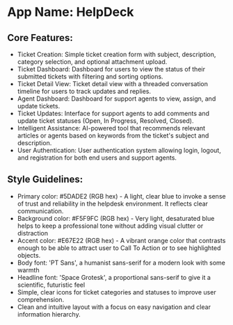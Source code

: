 # **App Name**: HelpDeck

## Core Features:

- Ticket Creation: Simple ticket creation form with subject, description, category selection, and optional attachment upload.
- Ticket Dashboard: Dashboard for users to view the status of their submitted tickets with filtering and sorting options.
- Ticket Detail View: Ticket detail view with a threaded conversation timeline for users to track updates and replies.
- Agent Dashboard: Dashboard for support agents to view, assign, and update tickets.
- Ticket Updates: Interface for support agents to add comments and update ticket statuses (Open, In Progress, Resolved, Closed).
- Intelligent Assistance: AI-powered tool that recommends relevant articles or agents based on keywords from the ticket's subject and description.
- User Authentication: User authentication system allowing login, logout, and registration for both end users and support agents.

## Style Guidelines:

- Primary color: #5DADE2 (RGB hex) - A light, clear blue to invoke a sense of trust and reliability in the helpdesk environment. It reflects clear communication.
- Background color: #F5F9FC (RGB hex) - Very light, desaturated blue helps to keep a professional tone without adding visual clutter or distraction
- Accent color: #E67E22 (RGB hex) - A vibrant orange color that contrasts enough to be able to attract user to Call To Action or to see highlighted objects.
- Body font: 'PT Sans', a humanist sans-serif for a modern look with some warmth
- Headline font: 'Space Grotesk', a proportional sans-serif to give it a scientific, futuristic feel
- Simple, clear icons for ticket categories and statuses to improve user comprehension.
- Clean and intuitive layout with a focus on easy navigation and clear information hierarchy.